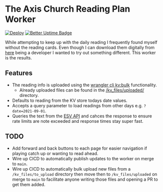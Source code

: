 # The Axis Church Reading Plan Worker

[![Deploy](https://github.com/itzsaga/reading-plan-worker/actions/workflows/publish-worker.yml/badge.svg)](https://github.com/itzsaga/reading-plan-worker/actions/workflows/publish-worker.yml) [![Better Uptime Badge](https://betteruptime.com/status-badges/v1/monitor/cfcx.svg)](https://setha.betteruptime.com/)

While attempting to keep up with the daily reading I frequently found myself without the reading cards. Even though I can download them digitally from [here](https://theaxischurch.org/download/2021-bible-reading-cards/) being a developer I wanted to try out something different. This worker is the results.

## Features

- The reading info is uploaded using the [wrangler cli kv:bulk](https://developers.cloudflare.com/workers/cli-wrangler/commands#kvbulk) functionality.
  - Already uploaded files can be found in the [/kv_files/uploaded/](./kv_files/uploaded/) directory.
- Defaults to reading from the KV store todays date values.
- Accepts a query parameter to load readings from other days e.g. `?date=2021-09-01`.
- Queries the text from the [ESV API](https://api.esv.org/) and cahces the response to ensure rate limits are note exceeded and response times stay super fast.

## TODO

- Add forward and back buttons to each page for easier navigation if playing catch up or wanting to read ahead.
- Wire up CICD to automatically publish updates to the worker on merge to `main`.
- Wire up CICD to automatically bulk upload new files from a `/kv_files/to_upload` directory then move then to `/kv_files/uploaded` on merge to `main` to facilitate anyone writing those files and opening a PR to get them added.

